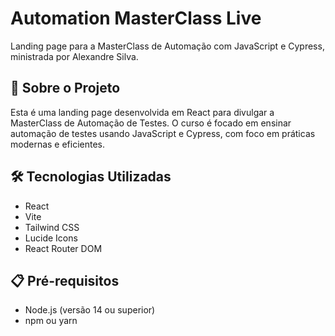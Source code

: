 # Automation MasterClass Live

Landing page para a MasterClass de Automação com JavaScript e Cypress, ministrada por Alexandre Silva.

## 🚀 Sobre o Projeto

Esta é uma landing page desenvolvida em React para divulgar a MasterClass de Automação de Testes. O curso é focado em ensinar automação de testes usando JavaScript e Cypress, com foco em práticas modernas e eficientes.

## 🛠️ Tecnologias Utilizadas

- React
- Vite
- Tailwind CSS
- Lucide Icons
- React Router DOM

## 📋 Pré-requisitos

- Node.js (versão 14 ou superior)
- npm ou yarn

